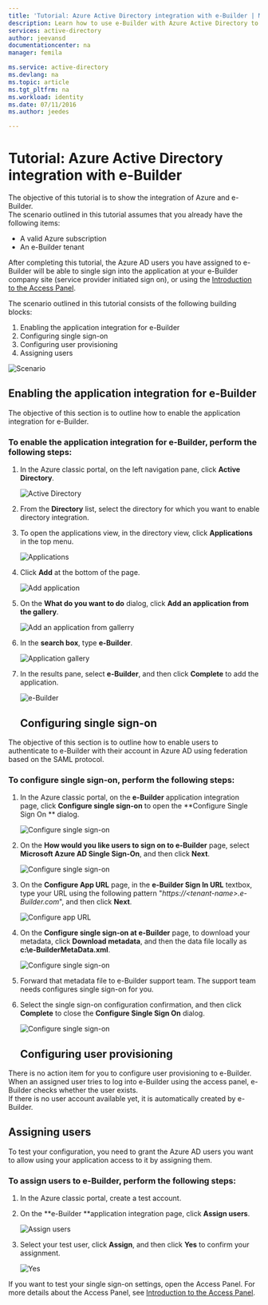 ```yaml
---
title: 'Tutorial: Azure Active Directory integration with e-Builder | Microsoft Docs'
description: Learn how to use e-Builder with Azure Active Directory to enable single sign-on, automated provisioning, and more!
services: active-directory
author: jeevansd
documentationcenter: na
manager: femila

ms.service: active-directory
ms.devlang: na
ms.topic: article
ms.tgt_pltfrm: na
ms.workload: identity
ms.date: 07/11/2016
ms.author: jeedes

---
```

# Tutorial: Azure Active Directory integration with e-Builder
The objective of this tutorial is to show the integration of Azure and e-Builder.  
The scenario outlined in this tutorial assumes that you already have the following items:

* A valid Azure subscription
* An e-Builder tenant

After completing this tutorial, the Azure AD users you have assigned to e-Builder will be able to single sign into the application at your e-Builder company site (service provider initiated sign on), or using the [Introduction to the Access Panel](active-directory-saas-access-panel-introduction.md).

The scenario outlined in this tutorial consists of the following building blocks:

1. Enabling the application integration for e-Builder
2. Configuring single sign-on
3. Configuring user provisioning
4. Assigning users

![Scenario](./media/active-directory-saas-e-builder-tutorial/IC777378.png "Scenario")

## Enabling the application integration for e-Builder
The objective of this section is to outline how to enable the application integration for e-Builder.

### To enable the application integration for e-Builder, perform the following steps:
1. In the Azure classic portal, on the left navigation pane, click **Active Directory**.
   
   ![Active Directory](./media/active-directory-saas-e-builder-tutorial/IC700993.png "Active Directory")
2. From the **Directory** list, select the directory for which you want to enable directory integration.
3. To open the applications view, in the directory view, click **Applications** in the top menu.
   
   ![Applications](./media/active-directory-saas-e-builder-tutorial/IC700994.png "Applications")
4. Click **Add** at the bottom of the page.
   
   ![Add application](./media/active-directory-saas-e-builder-tutorial/IC749321.png "Add application")
5. On the **What do you want to do** dialog, click **Add an application from the gallery**.
   
   ![Add an application from gallerry](./media/active-directory-saas-e-builder-tutorial/IC749322.png "Add an application from gallerry")
6. In the **search box**, type **e-Builder**.
   
   ![Application gallery](./media/active-directory-saas-e-builder-tutorial/IC777379.png "Application gallery")
7. In the results pane, select **e-Builder**, and then click **Complete** to add the application.
   
   ![e-Builder](./media/active-directory-saas-e-builder-tutorial/IC777380.png "e-Builder")
   
   ## Configuring single sign-on

The objective of this section is to outline how to enable users to authenticate to e-Builder with their account in Azure AD using federation based on the SAML protocol.

### To configure single sign-on, perform the following steps:
1. In the Azure classic portal, on the **e-Builder** application integration page, click **Configure single sign-on** to open the **Configure Single Sign On ** dialog.
   
   ![Configure single sign-on](./media/active-directory-saas-e-builder-tutorial/IC777381.png "Configure single sign-on")
2. On the **How would you like users to sign on to e-Builder** page, select **Microsoft Azure AD Single Sign-On**, and then click **Next**.
   
   ![Configure single sign-on](./media/active-directory-saas-e-builder-tutorial/IC777382.png "Configure single sign-on")
3. On the **Configure App URL** page, in the **e-Builder Sign In URL** textbox, type your URL using the following pattern "*https://\<tenant-name\>.e-Builder.com*", and then click **Next**.
   
   ![Configure app URL](./media/active-directory-saas-e-builder-tutorial/IC777383.png "Configure app URL")
4. On the **Configure single sign-on at e-Builder** page, to download your metadata, click **Download metadata**, and then the data file locally as **c:\\e-BuilderMetaData.xml**.
   
   ![Configure single sign-on](./media/active-directory-saas-e-builder-tutorial/IC777384.png "Configure single sign-on")
5. Forward that metadata file to e-Builder support team. The support team needs configures single sign-on for you.
6. Select the single sign-on configuration confirmation, and then click **Complete** to close the **Configure Single Sign On** dialog.
   
   ![Configure single sign-on](./media/active-directory-saas-e-builder-tutorial/IC777385.png "Configure single sign-on")
   
   ## Configuring user provisioning

There is no action item for you to configure user provisioning to e-Builder.  
When an assigned user tries to log into e-Builder using the access panel, e-Builder checks whether the user exists.  
If there is no user account available yet, it is automatically created by e-Builder.

## Assigning users
To test your configuration, you need to grant the Azure AD users you want to allow using your application access to it by assigning them.

### To assign users to e-Builder, perform the following steps:
1. In the Azure classic portal, create a test account.
2. On the **e-Builder **application integration page, click **Assign users**.
   
   ![Assign users](./media/active-directory-saas-e-builder-tutorial/IC777386.png "Assign users")
3. Select your test user, click **Assign**, and then click **Yes** to confirm your assignment.
   
   ![Yes](./media/active-directory-saas-e-builder-tutorial/IC767830.png "Yes")

If you want to test your single sign-on settings, open the Access Panel. For more details about the Access Panel, see [Introduction to the Access Panel](active-directory-saas-access-panel-introduction.md).

